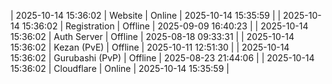 | 2025-10-14 15:36:02 | Website | Online | 2025-10-14 15:35:59 |
| 2025-10-14 15:36:02 | Registration | Offline | 2025-09-09 16:40:23 |
| 2025-10-14 15:36:02 | Auth Server | Offline | 2025-08-18 09:33:31 |
| 2025-10-14 15:36:02 | Kezan (PvE) | Offline | 2025-10-11 12:51:30 |
| 2025-10-14 15:36:02 | Gurubashi (PvP) | Offline | 2025-08-23 21:44:06 |
| 2025-10-14 15:36:02 | Cloudflare | Online | 2025-10-14 15:35:59 |
